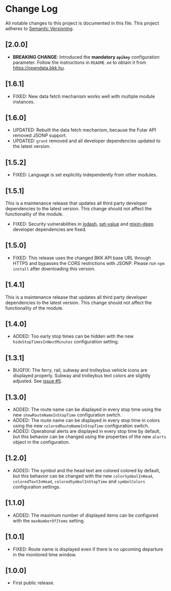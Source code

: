 # Change Log

All notable changes to this project is documented in this file.
This project adheres to [Semantic Versioning](http://semver.org/).

## [2.0.0]

- **BREAKING CHANGE**: Introduced the **mandatory `apikey`** configuration parameter. Follow the instructions in `README.md` to obtain it from https://opendata.bkk.hu.

## [1.6.1]

- FIXED: New data fetch mechanism works well with multiple module instances.

## [1.6.0]

- UPDATED: Rebuilt the data fetch mechanism, because the Futar API removed JSONP support. 
- UPDATED: `grunt` removed and all developer dependencies updated to the latest version.

## [1.5.2]

- FIXED: Language is set explicitly independently from other modules.

## [1.5.1]

This is a maintenance release that updates all third party developer dependencies to the latest version. This change should not affect the functionality of the module.

- FIXED: Security vulnerabilities in [lodash](https://www.npmjs.com/advisories/1065), [set-value](https://www.npmjs.com/advisories/1012) and [mixin-deep](https://www.npmjs.com/advisories/1013) developer dependencies are fixed.

## [1.5.0]

- FIXED: This release uses the changed BKK API base URL through HTTPS and bypasses the CORS restrictions with JSONP. Please run `npm install` after downloading this version.

## [1.4.1]

This is a maintenance release that updates all third party developer dependencies to the latest version. This change should not affect the functionality of the module.

## [1.4.0]

- ADDED: Too early stop times can be hidden with the new `hideStopTimesInNextMinutes` configuration setting.

## [1.3.1]

- BUGFIX: The ferry, rail, subway and trolleybus vehicle icons are displayed properly. Subway and trolleybus text colors are slightly adjusted. See [issue #5](https://github.com/balassy/MMM-Futar/issues/5).

## [1.3.0]

- ADDED: The route name can be displayed in every stop time using the new `showRouteNameInStopTime` configuration switch.
- ADDED: The route name can be displayed in every stop time in colors using the new `coloredRouteNameInStopTime` configuration switch.
- ADDED: Operational alerts are displayed in every stop time by default, but this behavior can be changed using the properties of the new `alerts` object in the configuration.

## [1.2.0]

- ADDED: The symbol and the head text are colored colored by default, but this behavior can be changed with the new `colorSymbolInHead`, `coloredTextInHead`, `coloredSymbolInStopTime` and `symbolColors` configuration settings.

## [1.1.0]

- ADDED: The maximum number of displayed items can be configured with the `maxNumberOfItems` setting.

## [1.0.1]

- FIXED: Route name is displayed even if there is no upcoming departure in the monitored time window.

## [1.0.0]

- First public release.
